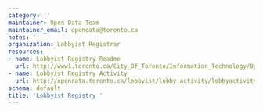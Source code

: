 ```yaml
---
category: ''
maintainer: Open Data Team
maintainer_email: opendata@toronto.ca
notes: ''
organization: Lobbyist Registrar
resources:
- name: Lobbyist Registry Readme
  url: http://www1.toronto.ca/City_Of_Toronto/Information_Technology/Open_Data/Data_Sets/Assets/Files/Lobbyist_Registry_Data_Readme.xls
- name: Lobbyist Registry Activity
  url: http://opendata.toronto.ca/lobbyist/lobby.activity/lobbyactivity.zip
schema: default
title: 'Lobbyist Registry '
---
```

